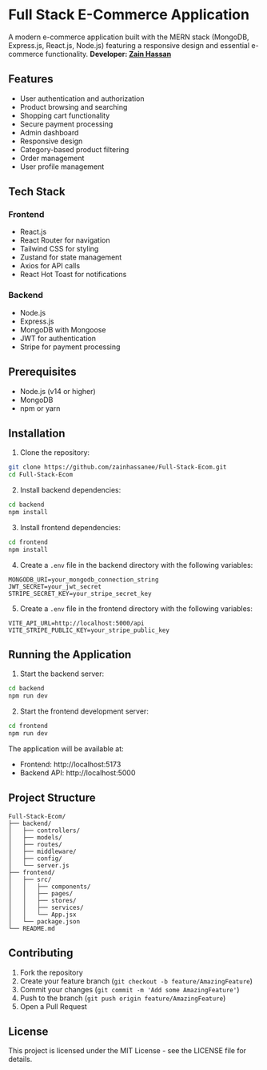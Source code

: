 # Full Stack E-Commerce Application

A modern e-commerce application built with the MERN stack (MongoDB, Express.js, React.js, Node.js) featuring a responsive design and essential e-commerce functionality.
**Developer: [Zain Hassan](https://zainhassan.vercel.app/)**
## Features

- User authentication and authorization
- Product browsing and searching
- Shopping cart functionality
- Secure payment processing
- Admin dashboard
- Responsive design
- Category-based product filtering
- Order management
- User profile management

## Tech Stack

### Frontend
- React.js
- React Router for navigation
- Tailwind CSS for styling
- Zustand for state management
- Axios for API calls
- React Hot Toast for notifications

### Backend
- Node.js
- Express.js
- MongoDB with Mongoose
- JWT for authentication
- Stripe for payment processing

## Prerequisites

- Node.js (v14 or higher)
- MongoDB
- npm or yarn

## Installation

1. Clone the repository:
```bash
git clone https://github.com/zainhassanee/Full-Stack-Ecom.git
cd Full-Stack-Ecom
```

2. Install backend dependencies:
```bash
cd backend
npm install
```

3. Install frontend dependencies:
```bash
cd frontend
npm install
```

4. Create a `.env` file in the backend directory with the following variables:
```
MONGODB_URI=your_mongodb_connection_string
JWT_SECRET=your_jwt_secret
STRIPE_SECRET_KEY=your_stripe_secret_key
```

5. Create a `.env` file in the frontend directory with the following variables:
```
VITE_API_URL=http://localhost:5000/api
VITE_STRIPE_PUBLIC_KEY=your_stripe_public_key
```

## Running the Application

1. Start the backend server:
```bash
cd backend
npm run dev
```

2. Start the frontend development server:
```bash
cd frontend
npm run dev
```

The application will be available at:
- Frontend: http://localhost:5173
- Backend API: http://localhost:5000

## Project Structure

```
Full-Stack-Ecom/
├── backend/
│   ├── controllers/
│   ├── models/
│   ├── routes/
│   ├── middleware/
│   ├── config/
│   └── server.js
├── frontend/
│   ├── src/
│   │   ├── components/
│   │   ├── pages/
│   │   ├── stores/
│   │   ├── services/
│   │   └── App.jsx
│   └── package.json
└── README.md
```

## Contributing

1. Fork the repository
2. Create your feature branch (`git checkout -b feature/AmazingFeature`)
3. Commit your changes (`git commit -m 'Add some AmazingFeature'`)
4. Push to the branch (`git push origin feature/AmazingFeature`)
5. Open a Pull Request

## License

This project is licensed under the MIT License - see the LICENSE file for details.


